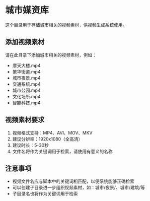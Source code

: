 # 城市媒资库

这个目录用于存储城市相关的视频素材，供视频生成系统使用。

## 添加视频素材

请在此目录下添加城市相关的视频素材，例如：

- 摩天大楼.mp4
- 繁华街道.mp4
- 城市夜景.mp4
- 交通系统.mp4
- 城市公园.mp4
- 文化场所.mp4
- 智能科技.mp4

## 视频素材要求

1. 视频格式支持：MP4、AVI、MOV、MKV
2. 建议分辨率：1920x1080（全高清）
3. 建议时长：5-30秒
4. 文件名将作为关键词用于检索，请使用有意义的名称

## 注意事项

- 视频文件名应与脚本中的关键词相匹配，以便系统能够正确检索
- 可以创建子目录进一步组织视频素材，如：城市/夜景/、城市/建筑/等
- 子目录名也将作为关键词用于检索